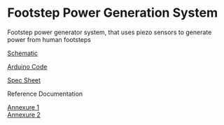 # Footstep Power Generation System

Footstep power generator system, that uses piezo sensors to generate power from human footsteps

[Schematic](/doc/Schematic_FootStep_Power_gen_%20sys_2022-04-20.pdf)

[Arduino Code ](/code/Footstep-Power-Generation-System.ino)

[Spec Sheet ](/doc/Footstep%20power%20generation%20system%20Spec%20sheet.pdf)

Reference Documentation

[Annexure 1](/doc/doc-footstep.pdf)</br>
[Annexure 2](/doc/Footstep%20power%20generation%20system%20Final%20year%20be%20project.pdf)

